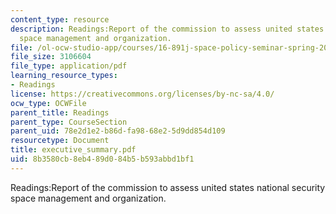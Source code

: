 ```yaml
---
content_type: resource
description: Readings:Report of the commission to assess united states national security
  space management and organization.
file: /ol-ocw-studio-app/courses/16-891j-space-policy-seminar-spring-2003/8b3580cb8eb489d084b5b593abbd1bf1_executive_summary.pdf
file_size: 3106604
file_type: application/pdf
learning_resource_types:
- Readings
license: https://creativecommons.org/licenses/by-nc-sa/4.0/
ocw_type: OCWFile
parent_title: Readings
parent_type: CourseSection
parent_uid: 78e2d1e2-b86d-fa98-68e2-5d9dd854d109
resourcetype: Document
title: executive_summary.pdf
uid: 8b3580cb-8eb4-89d0-84b5-b593abbd1bf1
---
```

Readings:Report of the commission to assess united states national security space management and organization.